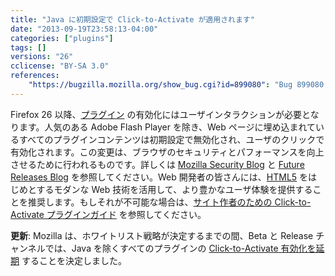 ```yaml
---
title: "Java に初期設定で Click-to-Activate が適用されます"
date: "2013-09-19T23:58:13-04:00"
categories: ["plugins"]
tags: []
versions: "26"
cclicense: "BY-SA 3.0"
references:
    "https://bugzilla.mozilla.org/show_bug.cgi?id=899080": "Bug 899080 – Make plugins default to click-to-play"
---
```

Firefox 26 以降、[プラグイン](https://developer.mozilla.org/ja/docs/Plugins) の有効化にはユーザインタラクションが必要となります。人気のある Adobe Flash Player を除き、Web ページに埋め込まれているすべてのプラグインコンテンツは初期設定で無効化され、ユーザのクリックで有効化されます。この変更は、ブラウザのセキュリティとパフォーマンスを向上させるために行われるものです。詳しくは [Mozilla Security Blog](https://blog.mozilla.org/security/2013/01/29/putting-users-in-control-of-plugins/) と [Future Releases Blog](https://blog.mozilla.org/futurereleases/2013/09/24/plugin-activation-in-firefox/) を参照してください。Web 開発者の皆さんには、[HTML5](https://developer.mozilla.org/ja/docs/Web/Guide/HTML/HTML5) をはじめとするモダンな Web 技術を活用して、より豊かなユーザ体験を提供することを推奨します。もしそれが不可能な場合は、[サイト作者のための Click-to-Activate プラグインガイド](https://developer.mozilla.org/ja/docs/Site_Author_Guide_for_Click-To-Activate_Plugins) を参照してください。

**更新**: Mozilla は、ホワイトリスト戦略が決定するまでの間、Beta と Release チャンネルでは、Java を除くすべてのプラグインの [Click-to-Activate 有効化を延期](https://bugzilla.mozilla.org/show_bug.cgi?id=941137) することを決定しました。

